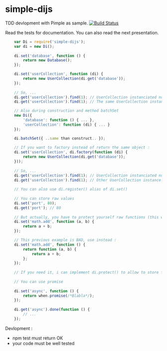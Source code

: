 # simple-dijs

TDD devlopment with Pimple as sample. [![Build Status](https://travis-ci.org/avighier/simple-dijs.svg?branch=master)](https://travis-ci.org/avighier/simple-dijs)

Read the tests for documentation. You can also read the next presentation.

```javascript
    var Di = require('simple-dijs');
    var di = new Di();
    
    di.set('database', function () {
        return new Database();
    });

    di.set('userCollection', function (di) {
        return new UserCollection(di.get('database'));
    });
    
    // So, ...
    di.get('userCollection').find(1); // UserCollection instanciated now !
    di.get('userCollection').find(1); // The same UserCollection instance

    // Also during construction and method batchSet
    new Di({
        'database': function () { ... },
        'userCollection': function (di) { ... }
    });

    di.batchSet({ ..same than construct.. });
    
    // If you want to factory instead of return the same object :
    di.set('userCollection', di.factory(function (di) {
        return new UserCollection(di.get('database'));
    }));
    
    // So, ...
    di.get('userCollection').find(1); // UserCollection instanciated now !
    di.get('userCollection').find(1); // Other UserCollection instance now, instanciated now !
    
    // You can also use di.register() alias of di.set()
    
    // You can store raw values
    di.set('port', 80);
    di.get('port'); // 80
    
    // But actually, you have to protect yourself raw functions (this will be protect() method) :
    di.set('math.add', function (a, b) {
        return a + b;
    });

    // This previous example is BAD, use instead :
    di.set('math.add', function () {
        return function (a, b) {
            return a + b;
        };
    });
    
    // If you need it, i can implement di.protect() to allow to store functions
    
    // You can use promise
    
    di.set('async', function () {
        return when.promise(/*Blabla*/);
    });
    
    di.get('async').done(function () {
        // ...
    });
```

Devlopment :
- npm test must return OK
- your code must be well tested
